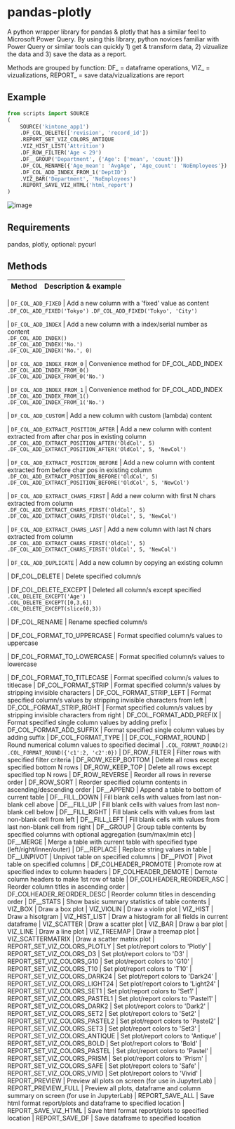 # pandas-plotly

A python wrapper library for pandas & plotly that has a similar feel to Microsoft Power Query. 
By using this library, python novices familiar with Power Query or similar tools can 
quickly 1) get & transform data, 2) vizualize the data and 3) save the data as a report.

Methods are grouped by function: DF_ = dataframe operations, VIZ_ = vizualizations, REPORT_ = save data/vizualizations are report

## Example

```python
from scripts import SOURCE
(
    SOURCE('kintone_app1')
    .DF_COL_DELETE(['revision', 'record_id'])
    .REPORT_SET_VIZ_COLORS_ANTIQUE
    .VIZ_HIST_LIST('Attrition')
    .DF_ROW_FILTER('Age < 29')
    .DF__GROUP('Department', {'Age': ['mean', 'count']})
    .DF_COL_RENAME({'Age_mean': 'AvgAge', 'Age_count': 'NoEmployees'})
    .DF_COL_ADD_INDEX_FROM_1('DeptID')
    .VIZ_BAR('Department', 'NoEmployees')
    .REPORT_SAVE_VIZ_HTML('html_report')
)
```

![image](https://user-images.githubusercontent.com/87593190/133514752-5eb39b13-ca8d-4cd9-a058-2c8a411db05f.png)


## Requirements

pandas, plotly, optional: pycurl

## Methods

| Method |  Description & example
| --- | --- |

| ```DF_COL_ADD_FIXED``` | Add a new column with a 'fixed' value as content
```.DF_COL_ADD_FIXED('Tokyo')```
```.DF_COL_ADD_FIXED('Tokyo', 'City')``` 

| ```DF_COL_ADD_INDEX``` |  Add a new column with a index/serial number as content
<br /> ```.DF_COL_ADD_INDEX()```<br /> ```.DF_COL_ADD_INDEX('No.')```<br /> ```.DF_COL_ADD_INDEX('No.', 0)```

| ```DF_COL_ADD_INDEX_FROM_0``` |  Convenience method for DF_COL_ADD_INDEX
<br /> ```.DF_COL_ADD_INDEX_FROM_0()```<br /> ```.DF_COL_ADD_INDEX_FROM_0('No.')```

| ```DF_COL_ADD_INDEX_FROM_1``` |  Convenience method for DF_COL_ADD_INDEX
<br /> ```.DF_COL_ADD_INDEX_FROM_1()```<br /> ```.DF_COL_ADD_INDEX_FROM_1('No.')```

| ```DF_COL_ADD_CUSTOM``` |  Add a new column with custom (lambda) content  

| ```DF_COL_ADD_EXTRACT_POSITION_AFTER``` |  Add a new column with content extracted from after char pos in existing column
<br /> ```.DF_COL_ADD_EXTRACT_POSITION_AFTER('OldCol', 5)```<br /> ```.DF_COL_ADD_EXTRACT_POSITION_AFTER('OldCol', 5, 'NewCol')```

| ```DF_COL_ADD_EXTRACT_POSITION_BEFORE``` |  Add a new column with content extracted from before char pos in existing column
<br /> ```.DF_COL_ADD_EXTRACT_POSITION_BEFORE('OldCol', 5)```<br /> ```.DF_COL_ADD_EXTRACT_POSITION_BEFORE('OldCol', 5, 'NewCol')```

| ```DF_COL_ADD_EXTRACT_CHARS_FIRST``` |  Add a new column with first N chars extracted from column
<br /> ```.DF_COL_ADD_EXTRACT_CHARS_FIRST('OldCol', 5)```<br /> ```.DF_COL_ADD_EXTRACT_CHARS_FIRST('OldCol', 5, 'NewCol')```

| ```DF_COL_ADD_EXTRACT_CHARS_LAST``` |  Add a new column with last N chars extracted from column
<br /> ```.DF_COL_ADD_EXTRACT_CHARS_FIRST('OldCol', 5)```<br /> ```.DF_COL_ADD_EXTRACT_CHARS_FIRST('OldCol', 5, 'NewCol')```

| ```DF_COL_ADD_DUPLICATE``` | Add a new column by copying an existing column

| DF_COL_DELETE |  Delete specified column/s 

| DF_COL_DELETE_EXCEPT |  Deleted all column/s except specified
<br /> ```.COL_DELETE_EXCEPT('Age')```<br /> ```.COL_DELETE_EXCEPT([0,3,6])```<br /> ```.COL_DELETE_EXCEPT(slice(0,3))```

| DF_COL_RENAME |  Rename specfied column/s

| DF_COL_FORMAT_TO_UPPERCASE |  Format specified column/s values to uppercase

| DF_COL_FORMAT_TO_LOWERCASE |  Format specified column/s values to lowercase

| DF_COL_FORMAT_TO_TITLECASE |  Format specified column/s values to titlecase
| DF_COL_FORMAT_STRIP |  Format specified column/s values by stripping invisible characters
| DF_COL_FORMAT_STRIP_LEFT |  Format specified column/s values by stripping invisible characters from left
| DF_COL_FORMAT_STRIP_RIGHT |  Format specified column/s values by stripping invisible characters from right
| DF_COL_FORMAT_ADD_PREFIX | Format specified single column values by adding prefix
| DF_COL_FORMAT_ADD_SUFFIX |  Format specified single column values by adding suffix
| DF_COL_FORMAT_TYPE | 
| DF_COL_FORMAT_ROUND | Round numerical column values to specified decimal  | ```.COL_FORMAT_ROUND(2)``` ```.COL_FORMAT_ROUND({'c1':2, 'c2':0})``` 
| DF_ROW_FILTER |  Filter rows with specified filter criteria
| DF_ROW_KEEP_BOTTOM |  Delete all rows except specified bottom N rows
| DF_ROW_KEEP_TOP |  Delete all rows except specified top N rows
| DF_ROW_REVERSE |  Reorder all rows in reverse order
| DF_ROW_SORT |  Reorder specified column contents in ascending/descending order
| DF__APPEND |  Append a table to bottom of current table
| DF__FILL_DOWN |  Fill blank cells with values from last non-blank cell above
| DF__FILL_UP |  Fill blank cells with values from last non-blank cell below
| DF__FILL_RIGHT |  Fill blank cells with values from last non-blank cell from left
| DF__FILL_LEFT |  Fill blank cells with values from last non-blank cell from right
| DF__GROUP |  Group table contents by specified columns with optional aggregation (sum/max/min etc)
| DF__MERGE |  Merge a table with current table with specified type (left/right/inner/outer) 
| DF__REPLACE |  Replace string values in table
| DF__UNPIVOT |  Unpivot table on specified columns
| DF__PIVOT |  Pivot table on specified columns
| DF_COLHEADER_PROMOTE |  Promote row at specified index to column headers
| DF_COLHEADER_DEMOTE |  Demote column headers to make 1st row of table
| DF_COLHEADER_REORDER_ASC |  Reorder column titles in ascending order
| DF_COLHEADER_REORDER_DESC |  Reorder column titles in descending order
| DF__STATS |  Show basic summary statistics of table contents
| VIZ_BOX |  Draw a box plot
| VIZ_VIOLIN |  Draw a violin plot
| VIZ_HIST |  Draw a hisotgram
| VIZ_HIST_LIST |  Draw a histogram for all fields in current dataframe
| VIZ_SCATTER |  Draw a scatter plot
| VIZ_BAR |  Draw a bar plot
| VIZ_LINE |  Draw a line plot
| VIZ_TREEMAP |  Draw a treemap plot
| VIZ_SCATTERMATRIX |  Draw a scatter matrix plot
| REPORT_SET_VIZ_COLORS_PLOTLY |  Set plot/report colors to 'Plotly'
| REPORT_SET_VIZ_COLORS_D3 |  Set plot/report colors to 'D3'
| REPORT_SET_VIZ_COLORS_G10 |  Set plot/report colors to 'G10'
| REPORT_SET_VIZ_COLORS_T10 |  Set plot/report colors to 'T10'
| REPORT_SET_VIZ_COLORS_DARK24 |  Set plot/report colors to 'Dark24'
| REPORT_SET_VIZ_COLORS_LIGHT24 |  Set plot/report colors to 'Light24'
| REPORT_SET_VIZ_COLORS_SET1 |  Set plot/report colors to 'Set1'
| REPORT_SET_VIZ_COLORS_PASTEL1 |  Set plot/report colors to 'Pastel1'
| REPORT_SET_VIZ_COLORS_DARK2 |  Set plot/report colors to 'Dark2'
| REPORT_SET_VIZ_COLORS_SET2 |  Set plot/report colors to 'Set2'
| REPORT_SET_VIZ_COLORS_PASTEL2 |  Set plot/report colors to 'Pastel2'
| REPORT_SET_VIZ_COLORS_SET3 |  Set plot/report colors to 'Set3'
| REPORT_SET_VIZ_COLORS_ANTIQUE |  Set plot/report colors to 'Antique'
| REPORT_SET_VIZ_COLORS_BOLD |  Set plot/report colors to 'Bold'
| REPORT_SET_VIZ_COLORS_PASTEL |  Set plot/report colors to 'Pastel'
| REPORT_SET_VIZ_COLORS_PRISM |  Set plot/report colors to 'Prism'
| REPORT_SET_VIZ_COLORS_SAFE |  Set plot/report colors to 'Safe'
| REPORT_SET_VIZ_COLORS_VIVID |  Set plot/report colors to 'Vivid'
| REPORT_PREVIEW |  Preview all plots on screen (for use in JupyterLab)
| REPORT_PREVIEW_FULL |  Preview all plots, dataframe and column summary on screen (for use in JupyterLab)
| REPORT_SAVE_ALL |  Save html format report/plots and dataframe to specified location
| REPORT_SAVE_VIZ_HTML |  Save html format report/plots to specified location
| REPORT_SAVE_DF |  Save dataframe to specified location
